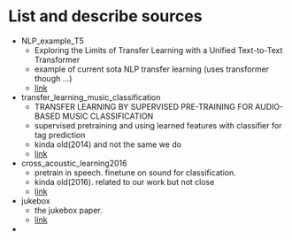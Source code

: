 # List and describe sources


* NLP_example_T5
    * Exploring the Limits of Transfer Learning with a Unified Text-to-Text Transformer
    * example of current sota NLP transfer learning (uses transformer though ...)
    * [link](https://arxiv.org/abs/1910.10683)
* transfer_learning_music_classification
    * TRANSFER LEARNING BY SUPERVISED PRE-TRAINING FOR AUDIO-BASED MUSIC CLASSIFICATION
    * supervised pretraining and using learned features with classifier for tag prediction
    * kinda old(2014) and not the same we do
    * [link](https://www.semanticscholar.org/paper/Transfer-Learning-by-Supervised-Pre-training-for-Oord-Dieleman/8b07589566b5d8f49fff51885a3fd5fe71738112)
* cross_acoustic_learning2016
    * pretrain in speech. finetune on sound for classification. 
    * kinda old(2016). related to our work but not close
    * [link](https://ieeexplore.ieee.org/document/7472128)
* jukebox
    * the jukebox paper. 
    * [link](https://arxiv.org/abs/2005.00341)
*  

